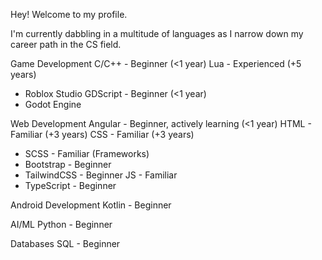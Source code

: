 Hey! Welcome to my profile. 

I'm currently dabbling in a multitude of languages as I narrow down my career path in the CS field. 

Game Development
  C/C++ - Beginner (<1 year)
  Lua - Experienced (+5 years)
   - Roblox Studio
  GDScript - Beginner (<1 year)
   - Godot Engine

Web Development
  Angular - Beginner, actively learning (<1 year)
  HTML - Familiar (+3 years)
  CSS - Familiar (+3 years)
   - SCSS - Familiar
   (Frameworks)
   - Bootstrap - Beginner
   - TailwindCSS - Beginner
  JS - Familiar
  - TypeScript - Beginner

Android Development
  Kotlin - Beginner 

AI/ML
  Python - Beginner
  
Databases
  SQL - Beginner 

